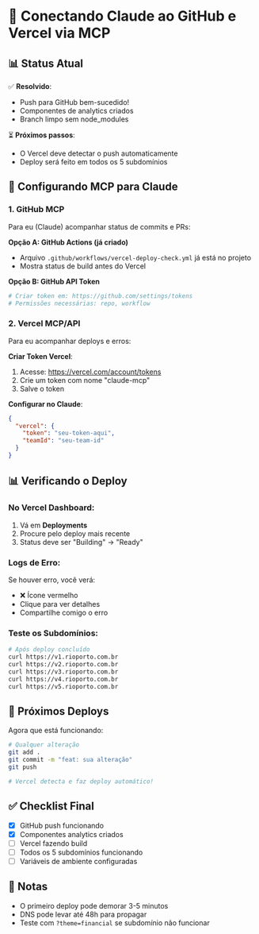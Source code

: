 # 🔗 Conectando Claude ao GitHub e Vercel via MCP

## 📊 Status Atual

✅ **Resolvido**:
- Push para GitHub bem-sucedido!
- Componentes de analytics criados
- Branch limpo sem node_modules

⏳ **Próximos passos**:
- O Vercel deve detectar o push automaticamente
- Deploy será feito em todos os 5 subdomínios

## 🎯 Configurando MCP para Claude

### 1. GitHub MCP

Para eu (Claude) acompanhar status de commits e PRs:

**Opção A: GitHub Actions (já criado)**
- Arquivo `.github/workflows/vercel-deploy-check.yml` já está no projeto
- Mostra status de build antes do Vercel

**Opção B: GitHub API Token**
```bash
# Criar token em: https://github.com/settings/tokens
# Permissões necessárias: repo, workflow
```

### 2. Vercel MCP/API

Para eu acompanhar deploys e erros:

**Criar Token Vercel**:
1. Acesse: https://vercel.com/account/tokens
2. Crie um token com nome "claude-mcp"
3. Salve o token

**Configurar no Claude**:
```json
{
  "vercel": {
    "token": "seu-token-aqui",
    "teamId": "seu-team-id" 
  }
}
```

## 📊 Verificando o Deploy

### No Vercel Dashboard:
1. Vá em **Deployments**
2. Procure pelo deploy mais recente
3. Status deve ser "Building" → "Ready"

### Logs de Erro:
Se houver erro, você verá:
- ❌ Ícone vermelho
- Clique para ver detalhes
- Compartilhe comigo o erro

### Teste os Subdomínios:
```bash
# Após deploy concluído
curl https://v1.rioporto.com.br
curl https://v2.rioporto.com.br
curl https://v3.rioporto.com.br
curl https://v4.rioporto.com.br
curl https://v5.rioporto.com.br
```

## 🚀 Próximos Deploys

Agora que está funcionando:
```bash
# Qualquer alteração
git add .
git commit -m "feat: sua alteração"
git push

# Vercel detecta e faz deploy automático!
```

## ✅ Checklist Final

- [x] GitHub push funcionando
- [x] Componentes analytics criados
- [ ] Vercel fazendo build
- [ ] Todos os 5 subdomínios funcionando
- [ ] Variáveis de ambiente configuradas

## 📝 Notas

- O primeiro deploy pode demorar 3-5 minutos
- DNS pode levar até 48h para propagar
- Teste com `?theme=financial` se subdomínio não funcionar